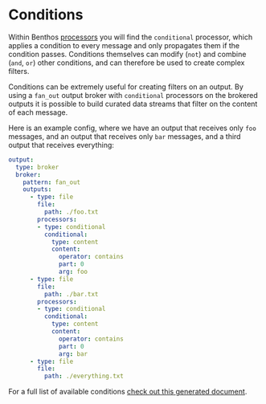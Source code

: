 Conditions
==========

Within Benthos [processors][0] you will find the `conditional` processor, which
applies a condition to every message and only propagates them if the condition
passes. Conditions themselves can modify (`not`) and combine (`and`, `or`) other
conditions, and can therefore be used to create complex filters.

Conditions can be extremely useful for creating filters on an output. By using a
`fan_out` output broker with `conditional` processors on the brokered outputs
it is possible to build curated data streams that filter on the content of each
message.

Here is an example config, where we have an output that receives only `foo`
messages, and an output that receives only `bar` messages, and a third output
that receives everything:

``` yaml
output:
  type: broker
  broker:
    pattern: fan_out
    outputs:
      - type: file
        file:
          path: ./foo.txt
        processors:
        - type: conditional
          conditional:
            type: content
            content:
              operator: contains
              part: 0
              arg: foo
      - type: file
        file:
          path: ./bar.txt
        processors:
        - type: conditional
          conditional:
            type: content
            content:
              operator: contains
              part: 0
              arg: bar
      - type: file
        file:
          path: ./everything.txt
```

For a full list of available conditions [check out this generated document][1].

[0]: ../processors/README.md
[1]: ./list.md
